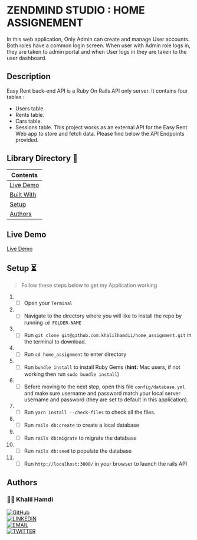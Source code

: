 # ZENDMIND STUDIO : HOME ASSIGNEMENT

In this web application, Only Admin can create and manage User accounts. Both roles have a common login screen. When
user with Admin role logs in, they are taken to admin portal and when User logs in they are taken
to the user dashboard.

## Description

Easy Rent back-end API is a Ruby On Rails API only server. It contains four tables :

- Users table.
- Rents table.
- Cars table.
- Sessions table.
  This project works as an external API for the Easy Rent Web app to store and fetch data. Please find below the API Endpoints provided.

## Library Directory 📙

| Contents                    |
| --------------------------- |
| [Live Demo](#live-demo)     |
| [Built With](#built-with-🛠) |
| [Setup](#setup-⏳)          |
| [Authors](#authors)         |

## Live Demo

[Live Demo](https://zendmind-assignement.herokuapp.com/)

## Setup ⏳

> Follow these steps below to get my Application working

1. - [ ] Open your `Terminal`
2. - [ ] Navigate to the directory where you will like to install the repo by running `cd FOLDER-NAME`
3. - [ ] Run `git clone git@github.com:khalilhamdii/home_assignment.git` in the terminal to download.
4. - [ ] Run `cd home_assignment` to enter directory
5. - [ ] Run `bundle install` to install Ruby Gems (<b>hint:</b> Mac users, if not working then run `sudo bundle install`)
6. - [ ] Before moving to the next step, open this file `config/database.yml` and make sure username and password match your local server username and password (they are set to default in this application).
7. - [ ] Run `yarn install --check-files` to check all the files.
8. - [ ] Run `rails db:create` to create a local database
9. - [ ] Run `rails db:migrate` to migrate the database
10. - [ ] Run `rails db:seed` to populate the database
11. - [ ] Run `http://localhost:3000/` in your browser to launch the rails API

## Authors

### 👨‍💻 Khalil Hamdi

[![GitHub](https://img.shields.io/badge/-GitHub-000?style=for-the-badge&logo=GitHub&logoColor=white)](https://github.com/khalilhamdii) <br>
[![LINKEDIN](https://img.shields.io/badge/-LINKEDIN-0077B5?style=for-the-badge&logo=Linkedin&logoColor=white)](https://www.linkedin.com/in/khalilhamdi/) <br>
[![EMAIL](https://img.shields.io/badge/-EMAIL-D14836?style=for-the-badge&logo=Mail.Ru&logoColor=white)](mailto:khaalil.hamdi@gmail.com) <br>
[![TWITTER](https://img.shields.io/badge/-TWITTER-1DA1F2?style=for-the-badge&logo=Twitter&logoColor=white)](https://twitter.com/Khalilhamdiii)
